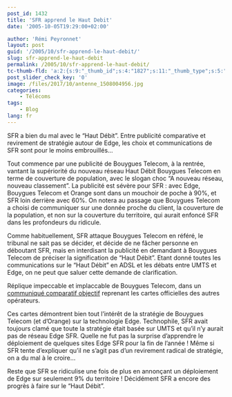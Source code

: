 ```yaml
---
post_id: 1432
title: 'SFR apprend le Haut Debit'
date: '2005-10-05T19:29:00+02:00'

author: 'Rémi Peyronnet'
layout: post
guid: '/2005/10/sfr-apprend-le-haut-debit/'
slug: sfr-apprend-le-haut-debit
permalink: /2005/10/sfr-apprend-le-haut-debit/
tc-thumb-fld: 'a:2:{s:9:"_thumb_id";s:4:"1827";s:11:"_thumb_type";s:5:"thumb";}'
post_slider_check_key: '0'
image: /files/2017/10/antenne_1508004956.jpg
categories:
    - Télécoms
tags:
    - Blog
lang: fr
---
```


SFR a bien du mal avec le “Haut Débit”. Entre publicité comparative et revirement de stratégie autour de Edge, les choix et communications de SFR sont pour le moins embrouillés…

Tout commence par une publicité de Bouygues Telecom, à la rentrée, vantant la supériorité du nouveau réseau Haut Débit Bouygues Telecom en terme de couverture de population, avec le slogan choc “A nouveau réseau, nouveau classement”. La publicité est sévère pour SFR : avec Edge, Bouygues Telecom et Orange sont dans un mouchoir de poche à 90%, et SFR loin derrière avec 60%. On notera au passage que Bouygues Telecom a choisi de communiquer sur une donnée proche du client, la couverture de la population, et non sur la couverture du territoire, qui aurait enfoncé SFR dans les profondeurs du ridicule.

Comme habituellement, SFR attaque Bouygues Telecom en référé, le tribunal ne sait pas se décider, et décide de ne fâcher personne en déboutant SFR, mais en interdisant la publicité en demandant à Bouygues Telecom de préciser la signification de “Haut Débit”. Etant donné toutes les communications sur le “Haut Débit” en ADSL et les débats entre UMTS et Edge, on ne peut que saluer cette demande de clarification.

Réplique impeccable et implaccable de Bouygues Telecom, dans un [communiqué comparatif objectif](http://www.pros.bouyguestelecom.fr/couverture_actu/actualitesBT.htm) reprenant les cartes officielles des autres opérateurs.

Ces cartes démontrent bien tout l’intérêt de la stratégie de Bouygues Telecom (et d’Orange) sur la technologie Edge. Technophile, SFR avait toujours clamé que toute la stratégie était basée sur UMTS et qu’il n’y aurait pas de réseau Edge SFR. Quelle ne fut pas la surprise d’apprendre le déploiement de quelques sites Edge SFR pour la fin de l’année ! Même si SFR tente d’expliquer qu’il ne s’agit pas d’un revirement radical de stratégie, on a du mal à le croire…

Reste que SFR se ridiculise une fois de plus en annonçant un déploiement de Edge sur seulement 9% du territoire ! Décidément SFR a encore des progrès à faire sur le “Haut Débit”.